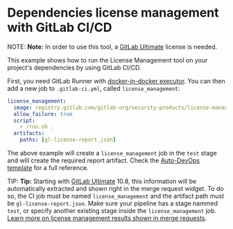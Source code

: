 # Dependencies license management with GitLab CI/CD

NOTE: **Note:**
In order to use this tool, a [GitLab Ultimate][ee] license
is needed.

This example shows how to run the License Management tool on your
project's dependencies by using GitLab CI/CD.

First, you need GitLab Runner with [docker-in-docker executor](https://docs.gitlab.com/ee/ci/docker/using_docker_build.html#use-docker-in-docker-executor).
You can then add a new job to `.gitlab-ci.yml`, called `license_management`:

```yaml
license_management:
  image: registry.gitlab.com/gitlab-org/security-products/license-management:latest
  allow_failure: true
  script:
    - /run.sh .
  artifacts:
    paths: [gl-license-report.json]
```

The above example will create a `license_management` job in the `test` stage and will create the required report artifact. Check the
[Auto-DevOps template](https://gitlab.com/gitlab-org/gitlab-ci-yml/blob/master/Auto-DevOps.gitlab-ci.yml)
for a full reference.


TIP: **Tip:**
Starting with [GitLab Ultimate][ee] 10.8, this information will
be automatically extracted and shown right in the merge request widget. To do
so, the CI job must be named `license_management` and the artifact path must be
`gl-license-report.json`. Make sure your pipeline has a stage nammed `test`,
or specify another existing stage inside the `license_management` job.
[Learn more on license management results shown in merge requests](../../user/project/merge_requests/license_management.md).


[ee]: https://about.gitlab.com/products/
